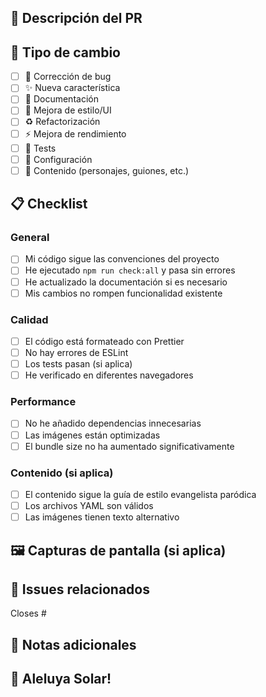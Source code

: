 ## 🌟 Descripción del PR

<!-- Describe brevemente los cambios realizados -->

## 🎯 Tipo de cambio

- [ ] 🐛 Corrección de bug
- [ ] ✨ Nueva característica
- [ ] 📝 Documentación
- [ ] 🎨 Mejora de estilo/UI
- [ ] ♻️ Refactorización
- [ ] ⚡ Mejora de rendimiento
- [ ] 🧪 Tests
- [ ] 🔧 Configuración
- [ ] 🌱 Contenido (personajes, guiones, etc.)

## 📋 Checklist

### General
- [ ] Mi código sigue las convenciones del proyecto
- [ ] He ejecutado `npm run check:all` y pasa sin errores
- [ ] He actualizado la documentación si es necesario
- [ ] Mis cambios no rompen funcionalidad existente

### Calidad
- [ ] El código está formateado con Prettier
- [ ] No hay errores de ESLint
- [ ] Los tests pasan (si aplica)
- [ ] He verificado en diferentes navegadores

### Performance
- [ ] No he añadido dependencias innecesarias
- [ ] Las imágenes están optimizadas
- [ ] El bundle size no ha aumentado significativamente

### Contenido (si aplica)
- [ ] El contenido sigue la guía de estilo evangelista paródica
- [ ] Los archivos YAML son válidos
- [ ] Las imágenes tienen texto alternativo

## 🖼️ Capturas de pantalla (si aplica)

<!-- Añade capturas de pantalla de los cambios visuales -->

## 🔗 Issues relacionados

<!-- Menciona los issues que este PR resuelve -->
Closes #

## 💬 Notas adicionales

<!-- Cualquier contexto adicional o información relevante -->

## 🙏 Aleluya Solar!

<!-- Recuerda: ¡El sol brilla para todos! ☀️🌱 -->